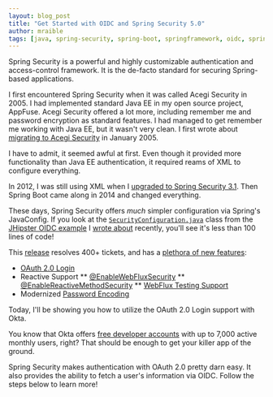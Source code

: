 ```yaml
---
layout: blog_post
title: "Get Started with OIDC and Spring Security 5.0"
author: mraible
tags: [java, spring-security, spring-boot, springframework, oidc, spring-webflux]
---
```


Spring Security is a powerful and highly customizable authentication and access-control framework. It is the de-facto standard for securing Spring-based applications. 

I first encountered Spring Security when it was called Acegi Security in 2005. I had implemented standard Java EE in my open source project, AppFuse. Acegi Security offered a lot more, including remember me and password encryption as standard features. I had managed to get remember me working with Java EE, but it wasn't very clean. I first wrote about [migrating to Acegi Security](https://raibledesigns.com/rd/entry/using_acegi_security_with_appfuse) in January 2005. 
 
I have to admit, it seemed awful at first. Even though it provided more functionality than Java EE authentication, it required reams of XML to configure everything. 

In 2012, I was still using XML when I [upgraded to Spring Security 3.1](http://raibledesigns.com/rd/entry/upgrading_appfuse_to_spring_security). Then Spring Boot came along in 2014 and changed everything. 

These days, Spring Security offers *much* simpler configuration via Spring's JavaConfig. If you look at the [`SecurityConfiguration.java`](https://github.com/mraible/jhipster-oidc-example/blob/master/src/main/java/com/okta/developer/config/SecurityConfiguration.java) class from the [JHipster OIDC example](https://github.com/mraible/jhipster-oidc-example) I [wrote about](/blog/2017/10/20/oidc-with-jhipster) recently, you'll see it's less than 100 lines of code! 

This [release](https://spring.io/blog/2017/11/28/spring-security-5-0-0-release-released) resolves 400+ tickets, and has a [plethora of new features](https://docs.spring.io/spring-security/site/docs/5.0.0.RELEASE/reference/htmlsingle/#new):

* [OAuth 2.0 Login](https://docs.spring.io/spring-security/site/docs/5.0.0.RELEASE/reference/htmlsingle/#jc-oauth2login)
* Reactive Support
** [@EnableWebFluxSecurity](https://docs.spring.io/spring-security/site/docs/5.0.0.RELEASE/reference/htmlsingle/#jc-webflux)
** [@EnableReactiveMethodSecurity](https://docs.spring.io/spring-security/site/docs/5.0.0.RELEASE/reference/htmlsingle/#jc-erms)
** [WebFlux Testing Support](https://docs.spring.io/spring-security/site/docs/5.0.0.RELEASE/reference/htmlsingle/#test-webflux)
* Modernized [Password Encoding](https://docs.spring.io/spring-security/site/docs/5.0.0.RELEASE/reference/htmlsingle/#core-services-password-encoding)

Today, I'll be showing you how to utilize the OAuth 2.0 Login support with Okta.

You know that Okta offers [free developer accounts](https://developer.okta.com/pricing/) with up to 7,000 active monthly users, right? That should be enough to get your killer app of the ground. 

Spring Security makes authentication with OAuth 2.0 pretty darn easy. It also provides the ability to fetch a user's information via OIDC. Follow the steps below to learn more!